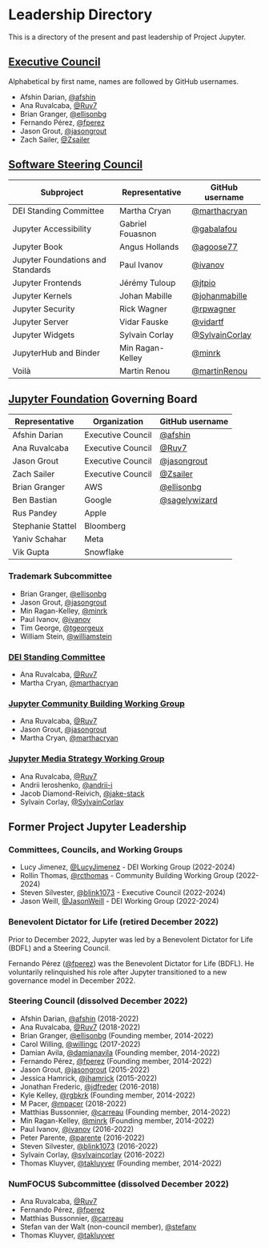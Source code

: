 # Leadership Directory

This is a directory of the present and past leadership of Project Jupyter.
## [Executive Council](executive_council.md)

Alphabetical by first name, names are followed by GitHub usernames.

- Afshin Darian, [@afshin](https://github.com/afshin)
- Ana Ruvalcaba, [@Ruv7](https://github.com/Ruv7)
- Brian Granger, [@ellisonbg](https://github.com/ellisonbg)
- Fernando Pérez, [@fperez](https://github.com/fperez)
- Jason Grout, [@jasongrout](https://github.com/jasongrout)
- Zach Sailer, [@Zsailer](https://github.com/zsailer)

## [Software Steering Council](software_steering_council.md)

| Subproject | Representative | GitHub username |
| ---------- | -------------- | --------------- |
| DEI Standing Committee | Martha Cryan | [@marthacryan](https://github.com/marthacryan) |
| Jupyter Accessibility | Gabriel Fouasnon | [@gabalafou](https://github.com/gabalafou) |
| Jupyter Book | Angus Hollands | [@agoose77](https://github.com/agoose77) |
| Jupyter Foundations and Standards | Paul Ivanov | [@ivanov](https://github.com/ivanov) |
| Jupyter Frontends | Jérémy Tuloup | [@jtpio](https://github.com/jtpio) |
| Jupyter Kernels | Johan Mabille | [@johanmabille](https://github.com/johanmabille) |
| Jupyter Security | Rick Wagner | [@rpwagner](https://github.com/rpwagner) |
| Jupyter Server | Vidar Fauske | [@vidartf](https://github.com/vidartf) |
| Jupyter Widgets | Sylvain Corlay | [@SylvainCorlay](https://github.com/SylvainCorlay) |
| JupyterHub and Binder | Min Ragan-Kelley | [@minrk](https://github.com/minrk) |
| Voilà | Martin Renou | [@martinRenou](https://github.com/martinRenou) |

## [Jupyter Foundation](jupyter_foundation.md) Governing Board

| Representative | Organization | GitHub username |
| -------------- | ------------ | --------------- |
| Afshin Darian | Executive Council | [@afshin](https://github.com/afshin) |
| Ana Ruvalcaba | Executive Council | [@Ruv7](https://github.com/Ruv7) |
| Jason Grout | Executive Council | [@jasongrout](https://github.com/jasongrout) |
| Zach Sailer | Executive Council | [@Zsailer](https://github.com/zsailer) |
| Brian Granger | AWS | [@ellisonbg](https://github.com/ellisonbg) |
| Ben Bastian | Google | [@sagelywizard](https://github.com/sagelywizard) |
| Rus Pandey | Apple |  |
| Stephanie Stattel | Bloomberg |  |
| Yaniv Schahar | Meta |  |
| Vik Gupta | Snowflake |  |

### Trademark Subcommittee

- Brian Granger, [@ellisonbg](https://github.com/ellisonbg)
- Jason Grout, [@jasongrout](https://github.com/jasongrout)
- Min Ragan-Kelley, [@minrk](https://github.com/minrk)
- Paul Ivanov, [@ivanov](https://github.com/ivanov)
- Tim George, [@tgeorgeux](https://github.com/tgeorgeux)
- William Stein, [@williamstein](https://github.com/williamstein)

### [DEI Standing Committee](charters/DeiCharter.md)

- Ana Ruvalcaba, [@Ruv7](https://github.com/Ruv7)
- Martha Cryan, [@marthacryan](https://github.com/marthacryan)

### [Jupyter Community Building Working Group](communitybuildingworkinggroup.md)

- Ana Ruvalcaba, [@Ruv7](https://github.com/Ruv7)
- Jason Grout, [@jasongrout](https://github.com/jasongrout)
- Martha Cryan, [@marthacryan](https://github.com/marthacryan)

### [Jupyter Media Strategy Working Group](charters/MediaStrategyCharter.md)

- Ana Ruvalcaba, [@Ruv7](https://github.com/Ruv7)
- Andrii Ieroshenko, [@andrii-i](https://github.com/andrii-i)
- Jacob Diamond-Reivich, [@jake-stack](https://github.com/jake-stack)
- Sylvain Corlay, [@SylvainCorlay](https://github.com/SylvainCorlay)

## Former Project Jupyter Leadership

### Committees, Councils, and Working Groups

- Lucy Jimenez, [@LucyJimenez](https://github.com/LucyJimenez) - DEI Working Group (2022-2024)
- Rollin Thomas, [@rcthomas](https://github.com/rcthomas) - Community Building Working Group (2022-2024)
- Steven Silvester, [@blink1073](https://github.com/blink1073) - Executive Council (2022-2024)
- Jason Weill, [@JasonWeill](https://github.com/JasonWeill) - DEI Working Group (2022-2024)

### Benevolent Dictator for Life (retired December 2022)

Prior to December 2022, Jupyter was led by a Benevolent Dictator for Life (BDFL)
and a Steering Council.

Fernando Pérez ([@fperez](https://github.com/fperez)) was the Benevolent Dictator for Life (BDFL). He
voluntarily relinquished his role after Jupyter transitioned to a new governance model in December 2022.

### Steering Council (dissolved December 2022)

- Afshin Darian, [@afshin](https://github.com/afshin) (2018-2022)
- Ana Ruvalcaba, [@Ruv7](https://github.com/Ruv7) (2018-2022)
- Brian Granger, [@ellisonbg](https://github.com/ellisonbg) (Founding member, 2014-2022)
- Carol Willing, [@willingc](https://github.com/willingc) (2017-2022)
- Damian Avila, [@damianavila](https://github.com/damianavila) (Founding member, 2014-2022)
- Fernando Pérez, [@fperez](https://github.com/fperez) (Founding member, 2014-2022)
- Jason Grout, [@jasongrout](https://github.com/jasongrout) (2015-2022)
- Jessica Hamrick, [@jhamrick](https://github.com/jhamrick) (2015-2022)
- Jonathan Frederic, [@jdfreder](https://github.com/jdfreder) (2016-2018)
- Kyle Kelley, [@rgbkrk](https://github.com/rgbkrk) (Founding member, 2014-2022)
- M Pacer, [@mpacer](https://github.com/mpacer) (2018-2022)
- Matthias Bussonnier, [@carreau](https://github.com/carreau) (Founding member, 2014-2022)
- Min Ragan-Kelley, [@minrk](https://github.com/minrk) (Founding member, 2014-2022)
- Paul Ivanov, [@ivanov](https://github.com/ivanov) (2016-2022)
- Peter Parente, [@parente](https://github.com/parente) (2016-2022)
- Steven Silvester, [@blink1073](https://github.com/blink1073) (2016-2022)
- Sylvain Corlay, [@sylvaincorlay](https://github.com/sylvaincorlay) (2016-2022)
- Thomas Kluyver, [@takluyver](https://github.com/takluyver) (Founding member, 2014-2022)

### NumFOCUS Subcommittee (dissolved December 2022)

- Ana Ruvalcaba, [@Ruv7](https://github.com/Ruv7)
- Fernando Pérez, [@fperez](https://github.com/fperez)
- Matthias Bussonnier, [@carreau](https://github.com/carreau)
- Stefan van der Walt (non-council member), [@stefanv](https://github.com/stefanv)
- Thomas Kluyver, [@takluyver](https://github.com/takluyver)
